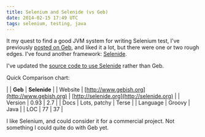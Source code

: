 ```yaml
---
title: Selenium and Selenide (vs Geb)
date: 2014-02-15 17:49 UTC
tags: selenium, testing, java
---
```

It my quest to find a good JVM system for writing Selenium test, I've previously [posted on Geb](/geb-selenium-cucumber-maven-tutorial/), and liked it a lot, but there were one or two rough edges. I've found another framework: [Selenide](http://selenide.org).

I've updated the [source code to use Selenide](https://github.com/alexec/geb-maven-tutorial/tree/selenide) rather than Geb.

Quick Comparison chart:

|          | **Geb**                 | **Selenide** |
| Website  | [http://www.gebish.org](http://www.gebish.org) | [http://selenide.org](http://selenide.org) |
| Version  | 0.93                    |  2.7 |
| Docs     | Lots, patchy            | Terse | 
| Language | Groovy                  | Java | 
| LOC      | 77                      | 37   | 

I like Selenium, and could consider it for a commercial project. Not something I could quite do with Geb yet.